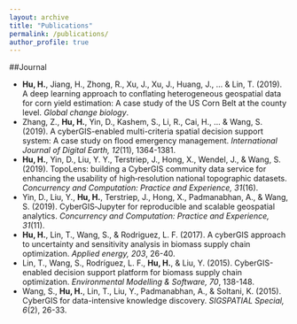```yaml
---
layout: archive
title: "Publications"
permalink: /publications/
author_profile: true
---
```


##Journal
* **Hu, H.**, Jiang, H., Zhong, R., Xu, J., Xu, J., Huang, J., ... & Lin, T. (2019). A deep learning approach to conflating heterogeneous geospatial data for corn yield estimation: A case study of the US Corn Belt at the county level. _Global change biology_.
* Zhang, Z., **Hu, H.**, Yin, D., Kashem, S., Li, R., Cai, H., ... & Wang, S. (2019). A cyberGIS-enabled multi-criteria spatial decision support system: A case study on flood emergency management. _International Journal of Digital Earth, 12_(11), 1364-1381.
* **Hu, H.**, Yin, D., Liu, Y. Y., Terstriep, J., Hong, X., Wendel, J., & Wang, S. (2019). TopoLens: building a CyberGIS community data service for enhancing the usability of high‐resolution national topographic datasets. _Concurrency and Computation: Practice and Experience, 31_(16).
* Yin, D., Liu, Y., **Hu, H.**, Terstriep, J., Hong, X., Padmanabhan, A., & Wang, S. (2019). CyberGIS‐Jupyter for reproducible and scalable geospatial analytics. _Concurrency and Computation: Practice and Experience, 31_(11).
* **Hu, H.**, Lin, T., Wang, S., & Rodriguez, L. F. (2017). A cyberGIS approach to uncertainty and sensitivity analysis in biomass supply chain optimization. _Applied energy, 203_, 26-40.
* Lin, T., Wang, S., Rodríguez, L. F., **Hu, H.**, & Liu, Y. (2015). CyberGIS-enabled decision support platform for biomass supply chain optimization. _Environmental Modelling & Software, 70_, 138-148.
* Wang, S., **Hu, H.**, Lin, T., Liu, Y., Padmanabhan, A., & Soltani, K. (2015). CyberGIS for data-intensive knowledge discovery. _SIGSPATIAL Special, 6_(2), 26-33.